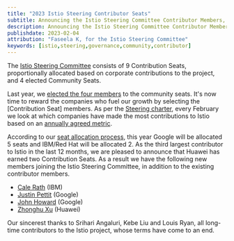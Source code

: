 ```yaml
---
title: "2023 Istio Steering Contributor Seats"
subtitle: Announcing the Istio Steering Committee Contributor Members, 2023.
description: Announcing the Istio Steering Committee Contributor Members, 2023.
publishdate: 2023-02-04
attribution: "Faseela K, for the Istio Steering Committee"
keywords: [istio,steering,governance,community,contributor]
---
```


The [Istio Steering Committee](https://github.com/istio/community/blob/master/steering/README.md) consists of 9 Contribution Seats, proportionally allocated based on corporate contributions to the project, and 4 elected Community Seats.

Last year, we [elected the four members](/blog/2022/steering-election-results/) to the community seats. It's now time to reward the companies who fuel our growth by selecting the [Contribution Seat] members. As per the [Steering charter](https://github.com/istio/community/blob/master/steering/CHARTER.md), every February we look at which companies have made the most contributions to Istio based on an [annually agreed metric](https://github.com/istio/community/blob/master/steering/CONTRIBUTION-FORMULA.md).

According to our [seat allocation process](https://docs.google.com/spreadsheets/d/1IIms6OT1DgJ_lbn5433sy5wvqNBIIQgQHoWZvpShSXk/edit#gid=1365082320), this year Google will be allocated 5 seats and IBM/Red Hat will be allocated 2. As the third largest contributor to Istio in the last 12 months, we are pleased to announce that Huawei has earned two Contribution Seats. As a result we have the following new members joining the Istio Steering Committee, in addition to the existing contributor members.

- [Cale Rath](https://github.com/ctrath) (IBM)
- [Justin Pettit](https://github.com/justinpettit) (Google)
- [John Howard](https://github.com/howardjohn) (Google)
- [Zhonghu Xu](https://github.com/hzxuzhonghu) (Huawei)

Our sincerest thanks to Srihari Angaluri, Kebe Liu and Louis Ryan, all long-time contributors to the Istio project, whose terms have come to an end.
